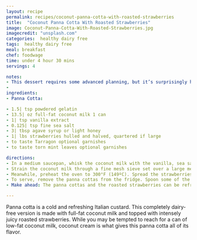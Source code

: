 ```yaml
---
layout: recipe
permalink: recipes/coconut-panna-cotta-with-roasted-strawberries
title:  "Coconut Panna Cotta With Roasted Strawberries"
image: Coconut-Panna-Cotta-With-Roasted-Strawberries.jpg
imagecredit: "unsplash.com"
categories:  healthy dairy free
tags:  healthy dairy free
meal: breakfast
chef: foodwage
time: under 4 hour 30 mins
servings: 4

notes:
- This dessert requires some advanced planning, but it’s surprisingly hands-off: Whip up the custard base before your guests arrive, then pop it in the fridge for the gelatin to set. When it’s time to serve dessert, the panna cotta will be thick and creamy and ready to eat.
- 
ingredients:
- Panna Cotta:

- 1.5| tsp powdered gelatin
- 13.5| oz full-fat coconut milk 1 can
- 1| tsp vanilla extract
- 0.125| tsp fine sea salt
- 3| tbsp agave syrup or light honey
- 1| lbs strawberries hulled and halved, quartered if large
- to taste Tarragon optional garnishes
- to taste torn mint leaves optional garnishes

directions:
- In a medium saucepan, whisk the coconut milk with the vanilla, sea salt and 2 tablespoons of the agave syrup. Bring to a gentle simmer over moderately-low heat. Be careful not to let the coconut milk boil. In a small bowl, whisk the gelatin with 1 tablespoon of water. Add the gelatin to the coconut milk and whisk to dissolve; remove from heat.
- Strain the coconut milk through a fine mesh sieve set over a large measuring cup. Divide the coconut milk between 4 glasses or ramekins, leaving space at the top. Set on a plate or rimmed quarter sheet pan and transfer to the refrigerator. Refrigerate until set, about 4 hours.
- Meanwhile, preheat the oven to 300°F (149ºC). Spread the strawberries on a rimmed baking sheet and drizzle with the remaining 1 tablespoon of agave syrup; toss to coat. Bake the strawberries, stirring occasionally, until the juices have reduced to a syrup and the berries are very tender, about 30 minutes. Transfer to a 1-pint jar and let cool completely.
- To serve, remove the panna cottas from the fridge. Spoon some of the roasted strawberries and their juices on top of each panna cotta. Garnish with fresh tarragon and mint leaves and serve right away.
- Make ahead: The panna cottas and the roasted strawberries can be refrigerated separately overnight. Bring the strawberries to room temperature before serving.

---
```



Panna cotta is a cold and refreshing Italian custard. This completely dairy-free version is made with full-fat coconut milk and topped with intensely juicy roasted strawberries. While you may be tempted to reach for a can of low-fat coconut milk, coconut cream is what gives this panna cotta all of its flavor.
